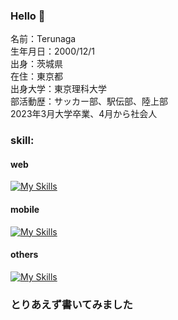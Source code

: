 ### Hello 👋
<p align="left">
  名前：Terunaga<br>
  生年月日：2000/12/1<br>
  出身：茨城県<br>
  在住：東京都<br>
  出身大学：東京理科大学<br>
  部活動歴：サッカー部、駅伝部、陸上部<br>
  2023年3月大学卒業、4月から社会人
</p>

<h3 align="left">skill:</h3>
<h4 align="left">web</h3>

[![My Skills](https://skillicons.dev/icons?i=js,ts,py,go,html,css,nodejs,express,postman,react,nextjs,flask,sqlite,firebase,vercel,aws)](https://skillicons.dev)

<h4 align="left">mobile</h3>

[![My Skills](https://skillicons.dev/icons?i=react,ts,flutter,dart)](https://skillicons.dev)

<h4 align="left">others</h3>

[![My Skills](https://skillicons.dev/icons?i=lua,raspberrypi,linux,vscode,git,github,md,latex)](https://skillicons.dev)


### とりあえず書いてみました
<!--
**teru12012000/teru12012000** is a ✨ _special_ ✨ repository because its `README.md` (this file) appears on your GitHub profile.

Here are some ideas to get you started:

- 🔭 I’m currently working on ...
- 🌱 I’m currently learning ...
- 👯 I’m looking to collaborate on ...
- 🤔 I’m looking for help with ...
- 💬 Ask me about ...
- 📫 How to reach me: ...
- 😄 Pronouns: ...
- ⚡ Fun fact: ...
-->
